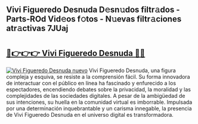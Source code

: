 ## Vivi Figueredo Desnuda D𝚎sn𝚞dos filtr𝚊dos - Parts-ROd Vid𝚎os f𝚘tos - N𝚞evas filtr𝚊ciones atr𝚊ctivas 7JUaj

# <h2><a href="http://mb6vfnd.tromn.icu/?c=Vivi+Figueredo+Desnuda">🔗👉👉👉 Vivi Figueredo Desnuda 🔗🔗</a></h2>

[![Vivi Figueredo Desnuda nuevo](https://i.imgur.com/pEAQMta.gif)](http://mb6vfnd.tromn.icu/?c=Vivi+Figueredo+Desnuda)
Vivi Figueredo Desnuda, una figura compleja y esquiva, se resiste a la comprensión fácil. Su forma innovadora de interactuar con el público en línea ha fascinado y enfurecido a los espectadores, encendiendo debates sobre la privacidad, la moralidad y las complejidades de las sociedades digitales. A pesar de la ambigüedad de sus intenciones, su huella en la comunidad virtual es imborrable. Impulsada por una determinación inquebrantable y un carisma innegable, la presencia de Vivi Figueredo Desnuda en el universo digital es transformadora.
